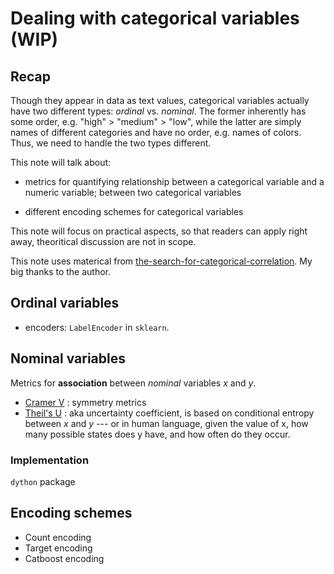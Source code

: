 # Dealing with categorical variables (WIP)

## Recap
Though they appear in data as text values, categorical variables actually have two different types: _ordinal_ vs. _nominal_. The former inherently has some order, e.g. "high" > "medium" > "low", while the latter are simply names of different categories and have no order, e.g. names of colors. Thus, we need to handle the two types different.

This note will talk about:

+ metrics for quantifying relationship between a categorical variable and a numeric variable; between two categorical variables

+ different encoding schemes for categorical variables

This note will focus on practical aspects, so that readers can apply right away, theoritical discussion are not in scope.

This note uses materical from [the-search-for-categorical-correlation](https://towardsdatascience.com/the-search-for-categorical-correlation-a1cf7f1888c9). My big thanks to the author.

## Ordinal variables

+ encoders: `LabelEncoder` in `sklearn`.

## Nominal variables

Metrics for __association__ between _nominal_ variables _x_ and _y_.
+ [Cramer V](https://en.wikipedia.org/wiki/Cram%C3%A9r%27s_V) : symmetry metrics
+ [Theil's U](https://en.wikipedia.org/wiki/Uncertainty_coefficient) : aka uncertainty coefficient, is based on conditional entropy between _x_ and _y_ ---  or in human language, given the value of x, how many possible states does y have, and how often do they occur. 

### Implementation
`dython` package

## Encoding schemes

+ Count encoding
+ Target encoding
+ Catboost encoding